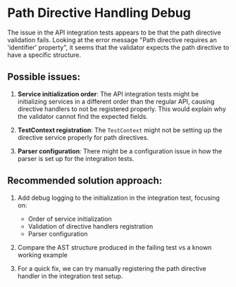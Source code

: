 # Path Directive Handling Debug

The issue in the API integration tests appears to be that the path directive validation fails. Looking at the error message "Path directive requires an 'identifier' property", it seems that the validator expects the path directive to have a specific structure.

## Possible issues:

1. **Service initialization order**: The API integration tests might be initializing services in a different order than the regular API, causing directive handlers to not be registered properly. This would explain why the validator cannot find the expected fields.

2. **TestContext registration**: The `TestContext` might not be setting up the directive service properly for path directives.

3. **Parser configuration**: There might be a configuration issue in how the parser is set up for the integration tests.

## Recommended solution approach:

1. Add debug logging to the initialization in the integration test, focusing on:
   - Order of service initialization
   - Validation of directive handlers registration
   - Parser configuration

2. Compare the AST structure produced in the failing test vs a known working example

3. For a quick fix, we can try manually registering the path directive handler in the integration test setup.